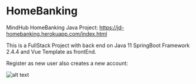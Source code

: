 # HomeBanking

MindHub HomeBanking Java Project: https://jd-homebanking.herokuapp.com/index.html

This is a FullStack Project with back end on Java 11 SpringBoot Framework 2.4.4 and Vue Template as frontEnd.

Register as new user also creates a new account:

![alt text](ttps://github.com/paaherre/homebanking/blob/main/src/main/resources/static/img/readme/accounts.png?raw=true)
